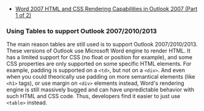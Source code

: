 * [Word 2007 HTML and CSS Rendering Capabilities in Outlook 2007 (Part 1 of 2)](https://docs.microsoft.com/en-us/previous-versions/office/developer/office-2007/aa338201(v=office.12)#Word2007MailHTMLandCSS_Word2007CSSSpecification)

### Using Tables to support Outlook 2007/2010/2013
The main reason tables are still used is to support Outlook 2007/2010/2013. These versions of Outlook use Microsoft Word engine to render HTML. It has a limited support for CSS (no float or position for example), and some CSS properties are only supported on some specific HTML elements. For example, padding is supported on a `<td>`, but not on a `<div>`. And even when you could theorically use padding on more semantical elements (like `<h1>` tags), or use margin on `<div>` elements instead, Word's rendering engine is still massively bugged and can have unpredictable behavior with such HTML and CSS code. Thus, developers find it easier to just use `<table>` instead.
